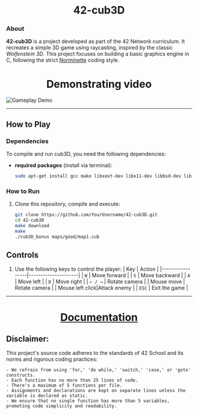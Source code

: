 <div align="center">
	<h1>42-cub3D</h1>
</div>

### About
**42-cub3D** is a project developed as part of the 42 Network curriculum. It recreates a simple 3D game using raycasting, inspired by the classic *Wolfenstein 3D*. This project focuses on building a basic graphics engine in C, following the strict [Norminette](https://github.com/42School/norminette) coding style.

<div align="center">
	<h1>Demonstrating video</a></h1>
</div>

![Gameplay Demo](https://github.com/user-attachments/assets/6c0a9dda-04c4-4b79-89df-dab8e27967e3)


---

## How to Play

### Dependencies
To compile and run cub3D, you need the following dependencies:
- **required packages** (install via terminal):
    ```bash
    sudo apt-get install gcc make libxext-dev libx11-dev libbsd-dev libxrandr-dev libxi-dev libxinerama-dev
    ```

### How to Run
1. Clone this repository, compile and execute:
    ```bash
    git clone https://github.com/YourUsername/42-cub3D.git
    cd 42-cub3D
    make download
    make
    ./cub3D_bonus maps/good/map1.cub
    ```

## Controls
1. Use the following keys to control the player:
    | Key             | Action              |
    |-----------------|---------------------|
    | `W`             | Move forward        |
    | `S`             | Move backward       |
    | `A`             | Move left           |
    | `D`             | Move right          |
    | `← / →`         | Rotate camera       |
    | Mouse move      | Rotate camera       |
    | Mouse left click|Attack enemy         |
    | `ESC`           | Exit the game       |

---

<div align="center">
	<h1><a href="https://dot99.github.io/42-cub3D/">Documentation</a></h1>
</div>

## Disclaimer:
This project's source code adheres to the standards of 42 School and its norms and rigorous coding practices:
```
- We refrain from using 'for,' 'do while,' 'switch,' 'case,' or 'goto' constructs.
- Each function has no more than 25 lines of code. 
- There's a maximum of 5 functions per file.
- Assignments and declarations are kept on separate lines unless the variable is declared as static.
- We ensure that no single function has more than 5 variables, promoting code simplicity and readability.
```
